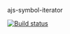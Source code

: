 ajs-symbol-iterator

[![Build status](https://ci.appveyor.com/api/projects/status/9m5h8atx2jw6a7ly?svg=true)](https://ci.appveyor.com/project/Surik95/ajs-symbol-iterator)